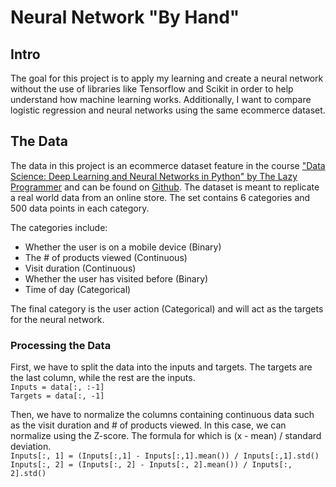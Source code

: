# Neural Network "By Hand"
## Intro
The goal for this project is to apply my learning and create a neural network without the use of libraries like Tensorflow and Scikit in order to help understand how machine learning works. Additionally, I want to compare logistic regression and neural networks using the same ecommerce dataset.

## The Data
The data in this project is an ecommerce dataset feature in the course ["Data Science: Deep Learning and Neural Networks in Python" by The Lazy Programmer](https://www.udemy.com/course/data-science-deep-learning-in-python/) and can be found on [Github](https://github.com/lazyprogrammer/machine_learning_examples/blob/master/ann_logistic_extra/ecommerce_data.csv). The dataset is meant to replicate a real world data from an online store. The set contains 6 categories and 500 data points in each category. 

The categories include:
- Whether the user is on a mobile device (Binary)
- The # of products viewed (Continuous)
- Visit duration (Continuous)
- Whether the user has visited before (Binary)
- Time of day (Categorical)

The final category is the user action (Categorical) and will act as the targets for the neural network.

### Processing the Data

First, we have to split the data into the inputs and targets. The targets are the last column, while the rest are the inputs.  
`Inputs = data[:, :-1]`  
 `Targets = data[:, -1]`  
  
Then, we have to normalize the columns containing continuous data such as the visit duration and # of products viewed. In this case, we can normalize using the Z-score. The formula for which is (x - mean) / standard deviation.  
`Inputs[:, 1] = (Inputs[:,1] - Inputs[:,1].mean()) / Inputs[:,1].std()`  
`Inputs[:, 2] = (Inputs[:, 2] - Inputs[:, 2].mean()) / Inputs[:, 2].std()`  
